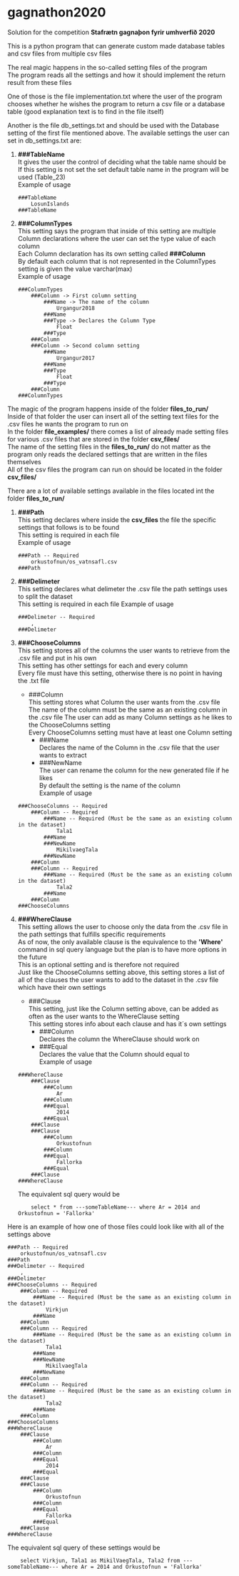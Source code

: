 # gagnathon2020
Solution for the competition **Stafrætn gagnaþon fyrir umhverfið 2020**  



This is a python program that can generate custom made database tables and csv files from multiple csv files  

The real magic happens in the so-called setting files of the program  
The program reads all the settings and how it should implement the return result from these files

One of those is the file implementation.txt where the user of the program chooses whether he wishes the program to return a csv file or a database table (good explanation text is to find in the file itself)

Another is the file db_settings.txt and should be used with the Database setting of the first file mentioned above.
The available settings the user can set in db_settings.txt are: 
1.  **###TableName**  
    It gives the user the control of deciding what the table name should be  
    If this setting is not set the set default table name in the program will be used (Table_23)  
    Example of usage  
    ```
    ###TableName
        LosunIslands
    ###TableName
    ```

2.  **###ColumnTypes**  
    This setting says the program that inside of this setting are multiple Column declarations where the user can set the type value of each column  
    Each Column declaration has its own setting called **###Column**  
    By default each column that is not represented in the ColumnTypes setting is given the value varchar(max)  
    Example of usage  
    ```
    ###ColumnTypes
        ###Column -> First column setting
            ###Name -> The name of the column
                Urgangur2018
            ###Name
            ###Type -> Declares the Column Type
                Float
            ###Type
        ###Column
        ###Column -> Second column setting
            ###Name
                Urgangur2017
            ###Name
            ###Type
                Float
            ###Type
        ###Column
    ###ColumnTypes
    ```


The magic of the program happens inside of the folder **files_to_run/**  
Inside of that folder the user can insert all of the setting text files for the .csv files he wants the program to run on  
In the folder **file_examples/** there comes a list of already made setting files for various .csv files that are stored in the folder **csv_files/**  
The name of the setting files in the **files_to_run/** do not matter as the program only reads the declared settings that are written in the files themselves  
All of the csv files the program can run on should be located in the folder **csv_files/**    

There are a lot of available settings available in the files located int the folder **files_to_run/**  
1.  **###Path**  
    This setting declares where inside the **csv_files** the file the specific settings that follows is to be found  
    This setting is required in each file  
    Example of usage
    ```
    ###Path -- Required
        orkustofnun/os_vatnsafl.csv
    ###Path
    ```

2.  **###Delimeter**  
    This setting declares what delimeter the .csv file the path settings uses to split the dataset  
    This setting is required in each file 
    Example of usage
    ```
    ###Delimeter -- Required
        ,
    ###Delimeter
    ```

3.  **###ChooseColumns**  
    This setting stores all of the columns the user wants to retrieve from the .csv file and put in his own  
    This setting has other settings for each and every column  
    Every file must have this setting, otherwise there is no point in having the .txt file  
    -   ###Column  
        This setting stores what Column the user wants from the .csv file  
        The name of the column must be the same as an existing column in the .csv file
        The user can add as many Column settings as he likes to the ChooseColumns setting  
        Every ChooseColumns setting must have at least one Column setting  
        -   ###Name  
            Declares the name of the Column in the .csv file that the user wants to extract
        -   ###NewName  
            The user can rename the column for the new generated file if he likes  
            By default the setting is the name of the column  
    Example of usage
    ```
    ###ChooseColumns -- Required
        ###Column -- Required
            ###Name -- Required (Must be the same as an existing column in the dataset)
                Tala1
            ###Name
            ###NewName
                MikilvaegTala
            ###NewName
        ###Column
        ###Column -- Required
            ###Name -- Required (Must be the same as an existing column in the dataset)
                Tala2
            ###Name
        ###Column
    ###ChooseColumns
    ```

4.  **###WhereClause**  
    This setting allows the user to choose only the data from the .csv file in the path settings that fulfills specific requirements  
    As of now, the only available clause is the equivalence to the **'Where'** command in sql query language but the plan is to have more options in the future    
    This is an optional setting and is therefore not required  
    Just like the ChooseColumns setting above, this setting stores a list of all of the clauses the user wants to add to the dataset in the .csv file  which have their own settings  
    -   ###Clause  
        This setting, just like the Column setting above, can be added as often as the user wants to the WhereClause setting  
        This setting stores info about each clause and has it´s own settings  
        -   ###Column  
            Declares the column the WhereClause should work on  
        -   ###Equal  
            Declares the value that the Column should equal to  
    Example of usage
    ```
    ###WhereClause
        ###Clause
            ###Column
                Ar
            ###Column
            ###Equal
                2014
            ###Equal
        ###Clause
        ###Clause
            ###Column
                Orkustofnun
            ###Column
            ###Equal
                Fallorka
            ###Equal
        ###Clause
    ###WhereClause
    ```
    The equivalent sql query would be 
    ```
        select * from ---someTableName--- where Ar = 2014 and Orkustofnun = 'Fallorka'
    ```
        

Here is an example of how one of those files could look like with all of the settings above  
```
###Path -- Required
    orkustofnun/os_vatnsafl.csv
###Path
###Delimeter -- Required
    ,
###Delimeter
###ChooseColumns -- Required
    ###Column -- Required
        ###Name -- Required (Must be the same as an existing column in the dataset)
            Virkjun
        ###Name
    ###Column
    ###Column -- Required
        ###Name -- Required (Must be the same as an existing column in the dataset)
            Tala1
        ###Name
        ###NewName
            MikilvaegTala
        ###NewName
    ###Column
    ###Column -- Required
        ###Name -- Required (Must be the same as an existing column in the dataset)
            Tala2
        ###Name
    ###Column
###ChooseColumns
###WhereClause
    ###Clause
        ###Column
            Ar
        ###Column
        ###Equal
            2014
        ###Equal
    ###Clause
    ###Clause
        ###Column
            Orkustofnun
        ###Column
        ###Equal
            Fallorka
        ###Equal
    ###Clause
###WhereClause
```

The equivalent sql query of these settings would be
```
    select Virkjun, Tala1 as MikilVaegTala, Tala2 from ---someTableName--- where Ar = 2014 and Orkustofnun = 'Fallorka'
```